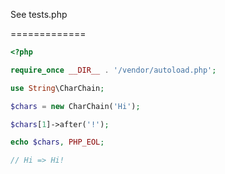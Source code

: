 See tests.php

=============

```php
<?php

require_once __DIR__ . '/vendor/autoload.php';

use String\CharChain;

$chars = new CharChain('Hi');

$chars[1]->after('!');

echo $chars, PHP_EOL;

// Hi => Hi!
```

